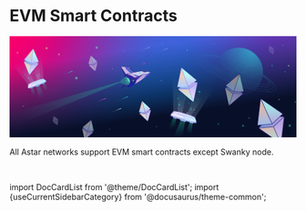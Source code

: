 # EVM Smart Contracts
![EVM smart contracts](/docs/build/img/evm.png)

All Astar networks support EVM smart contracts except Swanky node.


<br/>

import DocCardList from '@theme/DocCardList';
import {useCurrentSidebarCategory} from '@docusaurus/theme-common';

<DocCardList items={useCurrentSidebarCategory().items}/>


